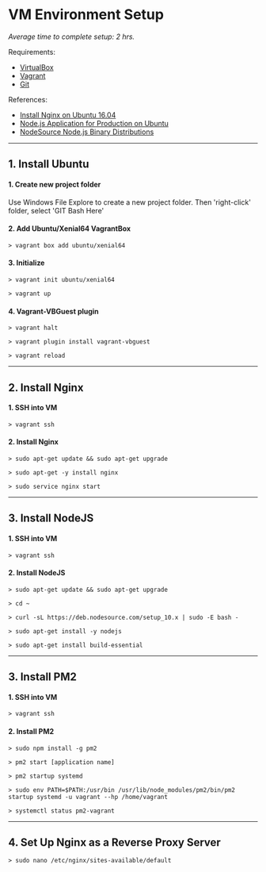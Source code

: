 # VM Environment Setup

_Average time to complete setup: 2 hrs._

Requirements:
  * [VirtualBox](https://www.virtualbox.org/wiki/Downloads)
  * [Vagrant](https://www.vagrantup.com/downloads.html)
  * [Git](https://git-scm.com/downloads)

References:
  * [Install Nginx on Ubuntu 16.04](https://www.digitalocean.com/community/tutorials/how-to-install-nginx-on-ubuntu-16-04)
  * [Node.js Application for Production on Ubuntu](https://www.digitalocean.com/community/tutorials/how-to-set-up-a-node-js-application-for-production-on-ubuntu-16-04)
  * [NodeSource Node.js Binary Distributions](https://github.com/nodesource/distributions)

---

## 1. Install Ubuntu

#### 1. Create new project folder
Use Windows File Explore to create a new project folder. Then 'right-click' folder, select 'GIT Bash Here'

#### 2. Add Ubuntu/Xenial64 VagrantBox
`> vagrant box add ubuntu/xenial64`

#### 3. Initialize
`> vagrant init ubuntu/xenial64`

`> vagrant up`

#### 4. Vagrant-VBGuest plugin

`> vagrant halt`

`> vagrant plugin install vagrant-vbguest`

`> vagrant reload`

---

## 2. Install Nginx

#### 1. SSH into VM
`> vagrant ssh`

#### 2. Install Nginx
`> sudo apt-get update && sudo apt-get upgrade`

`> sudo apt-get -y install nginx`

`> sudo service nginx start`

---

## 3. Install NodeJS

#### 1. SSH into VM
`> vagrant ssh`

#### 2. Install NodeJS
`> sudo apt-get update && sudo apt-get upgrade`

`> cd ~`

`> curl -sL https://deb.nodesource.com/setup_10.x | sudo -E bash -`

`> sudo apt-get install -y nodejs`

`> sudo apt-get install build-essential`

---

## 3. Install PM2

#### 1. SSH into VM
`> vagrant ssh`

#### 2. Install PM2
`> sudo npm install -g pm2`

`> pm2 start [application name]`

`> pm2 startup systemd`

`> sudo env PATH=$PATH:/usr/bin /usr/lib/node_modules/pm2/bin/pm2 startup systemd -u vagrant --hp /home/vagrant`

`> systemctl status pm2-vagrant`

---

## 4. Set Up Nginx as a Reverse Proxy Server

`> sudo nano /etc/nginx/sites-available/default`
